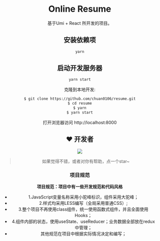 <h1 align="center">Online Resume</h1>

<div align="center">

基于Umi + React 所开发的项目。

## 安装依赖项
```bash
yarn
```
## 启动开发服务器
```bash
yarn start
```



克隆到本地开发:

```bash
$ git clone https://github.com/chuan0106/resume.git
$ cd resume
$ yarn
$ yarn start
```

打开浏览器访问 http://localhost:8000

## ❤️ 开发者 

[![](https://avatars.githubusercontent.com/u/72644385?s=48&v=4)](https://github.com/chuan0106)


> 如果觉得不错，或者对你有帮助，点一个star~ 

### 项目规范

**项目规范：项目中有一些开发规范和代码风格**

* 1.JavaScript变量名称采用小驼峰标识，组件采用大驼峰；
* 2.样式均采用LESS编写（全局采用普通CSS）;
* 3.整个项目不再使用class组件，统一使用函数式组件，并且全面使用Hooks；
* 4.组件内部的状态，使用useState、useReducer；业务数据全部放在redux中管理；
* 其他规范在项目中根据实际情况决定和编写；